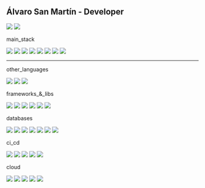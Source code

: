 ## Álvaro San Martín - Developer

<p align="start">
  <a href="https://linkedin.com/in/sanmartinalvaro">
    <img src="https://img.shields.io/badge/LinkedIn-0A66C2?style=flat-square&logo=linkedin&logoColor=white" /></a>
  <a href="mailto:alvaro.sanmartinh@gmail.com">
    <img src="https://img.shields.io/badge/Email-D14836?style=flat-square&logo=gmail&logoColor=white" />
  </a>
</p>

main_stack
<p align="start">
  <img src="https://img.shields.io/badge/Java-007396?style=flat-square&logo=java&logoColor=white" />
  <img src="https://img.shields.io/badge/Spring_Boot-6DB33F?style=flat-square&logo=springboot&logoColor=white" />
  <img src="https://img.shields.io/badge/JavaScript-F7DF1E?style=flat-square&logo=javascript&logoColor=black" />
  <img src="https://img.shields.io/badge/Angular-DD0031?style=flat-square&logo=angular&logoColor=white" />
  <img src="https://img.shields.io/badge/Node.js-339933?style=flat-square&logo=node.js&logoColor=white" />
  <img src="https://img.shields.io/badge/Docker-2496ED?style=flat-square&logo=docker&logoColor=white" />
  <img src="https://img.shields.io/badge/PostgreSQL-336791?style=flat-square&logo=postgresql&logoColor=white" />
  <img src="https://img.shields.io/badge/TypeScript-3178C6?style=flat-square&logo=typescript&logoColor=white" />
</p>

---
other_languages
<p align="start">
  <img src="https://img.shields.io/badge/PHP-777777?style=flat-square&logo=php&logoColor=white" />
  <img src="https://img.shields.io/badge/C%23-777777?style=flat-square&logo=csharp&logoColor=white" />
  <img src="https://img.shields.io/badge/ActionScript_3-777777?style=flat-square&logo=adobe&logoColor=white" />
</p>

frameworks_&_libs
<p align="start">
  <img src="https://img.shields.io/badge/Hibernate-777777?style=flat-square&logo=hibernate&logoColor=white" />
  <img src="https://img.shields.io/badge/Express.js-777777?style=flat-square&logo=express&logoColor=white" />
  <img src="https://img.shields.io/badge/Maven-777777?style=flat-square&logo=apachemaven&logoColor=white" />
  <img src="https://img.shields.io/badge/ElectronJS-777777?style=flat-square&logo=electron&logoColor=white" />
  <img src="https://img.shields.io/badge/jQuery-777777?style=flat-square&logo=jquery&logoColor=white" />
  <img src="https://img.shields.io/badge/Flex-777777?style=flat-square" />
</p>

databases
<p align="start">
  <img src="https://img.shields.io/badge/PostgreSQL-777777?style=flat-square&logo=postgresql&logoColor=white" />
  <img src="https://img.shields.io/badge/MySQL-777777?style=flat-square&logo=mysql&logoColor=white" />
  <img src="https://img.shields.io/badge/ElasticSearch-777777?style=flat-square&logo=elastic&logoColor=white" />
  <img src="https://img.shields.io/badge/Oracle_11g-777777?style=flat-square&logo=oracle&logoColor=white" />
  <img src="https://img.shields.io/badge/DynamoDB-777777?style=flat-square&logo=amazon-dynamodb&logoColor=white" />
  <img src="https://img.shields.io/badge/MongoDB-777777?style=flat-square&logo=mongodb&logoColor=white" />
  <img src="https://img.shields.io/badge/SQL_Server-777777?style=flat-square&logo=microsoftsqlserver&logoColor=white" />
</p>

ci_cd
<p align="start">
  <img src="https://img.shields.io/badge/Git-777777?style=flat-square&logo=git&logoColor=white" />
  <img src="https://img.shields.io/badge/GitHub-777777?style=flat-square&logo=github&logoColor=white" />
  <img src="https://img.shields.io/badge/Jenkins-777777?style=flat-square&logo=jenkins&logoColor=white" />
  <img src="https://img.shields.io/badge/Bamboo-777777?style=flat-square&logo=atlassian&logoColor=white" />
  <img src="https://img.shields.io/badge/Bitbucket-777777?style=flat-square&logo=bitbucket&logoColor=white" />
</p>

cloud
<p align="start">
  <img src="https://img.shields.io/badge/AWS-777777?style=flat-square&logo=amazon-aws&logoColor=white" />
  <img src="https://img.shields.io/badge/Azure-777777?style=flat-square&logo=microsoftazure&logoColor=white" />
  <img src="https://img.shields.io/badge/Google_Cloud-777777?style=flat-square&logo=googlecloud&logoColor=white" />
  <img src="https://img.shields.io/badge/DigitalOcean-777777?style=flat-square&logo=digitalocean&logoColor=white" />
  <img src="https://img.shields.io/badge/AWS-777777?style=flat-square&logo=amazon-aws&logoColor=white" />
</p>
